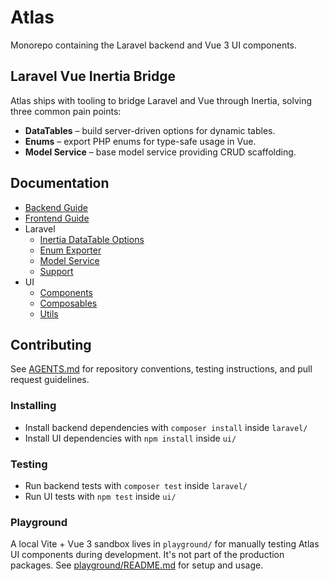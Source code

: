 # Atlas

Monorepo containing the Laravel backend and Vue 3 UI components.

## Laravel Vue Inertia Bridge

Atlas ships with tooling to bridge Laravel and Vue through Inertia, solving three common pain points:

- **DataTables** – build server-driven options for dynamic tables.
- **Enums** – export PHP enums for type-safe usage in Vue.
- **Model Service** – base model service providing CRUD scaffolding.

## Documentation

- [Backend Guide](docs/backend-guide.md)
- [Frontend Guide](docs/frontend-guide.md)
- Laravel
  - [Inertia DataTable Options](docs/laravel/inertia-data-table-options.md)
  - [Enum Exporter](docs/laravel/enum-exporter.md)
  - [Model Service](docs/laravel/model-service.md)
  - [Support](docs/laravel/support.md)
- UI
  - [Components](docs/ui.md)
  - [Composables](docs/ui/composables.md)
  - [Utils](docs/ui/utils.md)

## Contributing

See [AGENTS.md](AGENTS.md) for repository conventions, testing instructions, and pull request guidelines.

### Installing

- Install backend dependencies with `composer install` inside `laravel/`
- Install UI dependencies with `npm install` inside `ui/`

### Testing

- Run backend tests with `composer test` inside `laravel/`
- Run UI tests with `npm test` inside `ui/`

### Playground

A local Vite + Vue 3 sandbox lives in `playground/` for manually testing Atlas UI components during development. It's not part of the production packages. See [playground/README.md](playground/README.md) for setup and usage.
